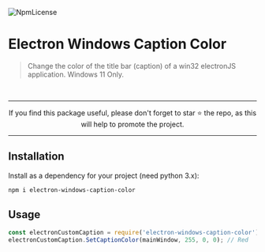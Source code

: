 ![NpmLicense](https://img.shields.io/npm/l/express.svg)

# Electron Windows Caption Color
> Change the color of the title bar (caption) of a win32 electronJS application. Windows 11 Only.

<br>
<hr>
<p align="center">
If you find this package useful, please don't forget to star ⭐️ the repo, as this will help to promote the project.<br>
</p>
<hr>


## Installation

Install as a dependency for your project (need python 3.x):

```bash
npm i electron-windows-caption-color
```

## Usage

```javascript
const electronCustomCaption = require('electron-windows-caption-color');
electronCustomCaption.SetCaptionColor(mainWindow, 255, 0, 0); // Red
```
